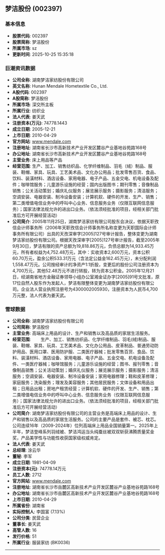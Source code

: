 ## 梦洁股份 (002397)

### 基本信息

- **股票代码**: 002397
- **股票简称**: 梦洁股份
- **所属市场**: sz
- **更新时间**: 2025-10-25 15:35:18

### 巨潮资讯数据

- **公司全称**: 湖南梦洁家纺股份有限公司
- **英文名称**: Hunan Mendale Hometextile Co., Ltd.
- **A股代码**: 002397
- **A股简称**: 梦洁股份
- **所属市场**: 深交所主板
- **所属行业**: 纺织业
- **法人代表**: 姜天武
- **注册资本(万元)**: 74778.1443
- **成立日期**: 2005-12-21
- **上市日期**: 2010-04-29
- **官方网站**: www.mendale.com
- **注册地址**: 湖南省长沙市高新技术产业开发区麓谷产业基地谷苑路168号
- **办公地址**: 湖南省长沙市高新技术产业开发区麓谷产业基地谷苑路168号
- **主营业务**: 床上用品等产品
- **经营范围**: 生产、加工、销售纺织品、化学纤维制品、羽毛（绒）制品、服装、鞋帽、家具、玩具、工艺美术品、文化办公用品；批发零售百货、食品、饮料、装潢材料、酒店设备、家用电器、电子产品、五金交电、机电设备及配件；咖啡馆服务；儿童游乐设施的经营；国内出版图书；期刊零售；音像制品销售；公关活动策划；婚庆礼仪服务；展览展示服务；摄影服务；清洁服务；空调安装、电器安装、制冷设备安装；计算机软、硬件的开发、生产、销售；第二类增值电信业务中的呼叫中心业务、信息服务业务（仅限互联网信息服务）；国家法律法规允许的进出口业务。（依法须经批准的项目，经相关部门批准后方可开展经营活动）
- **公司简介**: 2005年11月25日，湖南梦洁家纺有限公司股东会决议，依据天职孜信会计师事务所（2006年天职孜信会计师事务所名称变更为天职国际会计师事务所有限公司）出具的天孜深审字[2005]127号审计报告，整体变更为湖南梦洁家纺股份有限公司。根据天孜深审字[2005]127号审计报告，截至2005年9月30日，梦洁有限的资产总额为19,818.86万元，负债总额为14,933.45万元，所有者权益为4,752.48万元，其中：实收资本2,600万元，资本公积60.70万元，盈余公积533.31万元（含法定公益金162.45万元），未分配利润1,558.47万元。公司按经审计的净资产1∶1折股，变更后的股份公司注册资本为4,700万元，其他52.48万元不进行转股，转为资本公积金。2005年12月21日，经湖南省地方金融证券领导小组办公室湘金证办字[2005]91号文批准，原17位自然人股东作为发起人，梦洁有限整体变更为湖南梦洁家纺股份有限公司。企业法人营业执照注册号为4300002005930，注册资本为人民币4,700万元整，法人代表为姜天武。

### 雪球数据

- **公司全称**: 湖南梦洁家纺股份有限公司
- **公司简称**: 梦洁股份
- **主营业务**: 高端床上用品的设计、生产和销售以及高品质的家居生活服务。
- **经营范围**: 　　生产、加工、销售纺织品、化学纤维制品、羽毛(绒)制品、服装、鞋帽、家具、玩具、工艺美术品、文化办公用品、皮革制品、普通劳动防护用品、医用口罩、医用防护服、二类医疗器械；批发零售百货、食品、饮料、装潢材料、酒店设备、家用电器、电子产品、五金交电、机电设备及配件、一类医疗器械；咖啡馆服务；儿童游乐设施的经营；图书、报刊零售；音像制品销售；公关活动策划；婚庆礼仪服务；展览展示服务；摄影服务；清洁服务；空调安装、电器安装、制冷设备安装；家用电器修理；鞋和皮革修理；家庭服务；洗染服务；理发及美容服务；其他居民服务；文体设备和用品出租；日用品出租；房地产租赁经营；计算机软、硬件的开发、生产、销售；第二类增值电信业务中的呼叫中心业务、信息服务业务（仅限互联网信息服务）；国家法律法规允许的进出口业务。（依法须经批准的项目，经相关部门批准后方可开展经营活动）
- **公司简介**: 湖南梦洁家纺股份有限公司的主营业务是高端床上用品的设计、生产和销售以及高品质的家居生活服务。公司的主要产品是套件、被芯、枕芯。公司连续16年（2009-2024年）位列高端床上用品全国销量第一。2025年上半年，梦洁登峰系列羽绒被、梦洁鸿运当头纯蚕丝被双双斩获沸腾质量奖金奖，产品美学性与功能性收获国家级权威肯定。
- **法人代表**: 姜天武
- **总经理**: 涂云华
- **董秘**: 李军
- **成立日期**: 1981-04-09
- **注册资本(元)**: 74778.14万元
- **员工人数**: 2712
- **官方网站**: www.mendale.com
- **注册地址**: 湖南省长沙市岳麓区高新技术产业开发区麓谷产业基地谷苑路168号
- **办公地址**: 湖南省长沙市岳麓区高新技术产业开发区麓谷产业基地谷苑路168号
- **上市日期**: 2010-04-29
- **所属省份**: 湖南省
- **实际控制人**: 李国富 (7.13%)
- **公司分类**: 民营企业
- **董事长**: 姜天武
- **高管人数**: 16
- **发行价格**: 51
- **所属行业**: 服装家纺 (BK0036)

---